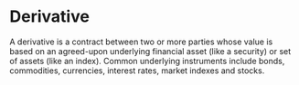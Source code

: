 # Derivative
A derivative is a contract between two or more parties whose value is based on an agreed-upon underlying financial asset (like a security) or set of assets (like an index). Common underlying instruments include bonds, commodities, currencies, interest rates, market indexes and stocks. 
